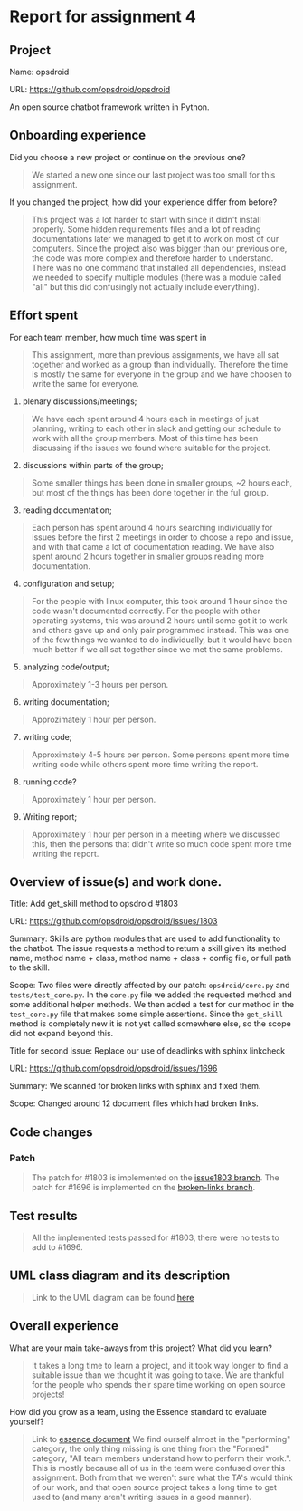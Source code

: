 # Report for assignment 4

## Project

Name: opsdroid

URL: https://github.com/opsdroid/opsdroid

An open source chatbot framework written in Python.

## Onboarding experience

Did you choose a new project or continue on the previous one?
> We started a new one since our last project was too small for this assignment.

If you changed the project, how did your experience differ from before?
> This project was a lot harder to start with since it didn't install properly. Some hidden requirements files and a lot of reading documentations later we managed to get it to work on most of our computers. Since the project also was bigger than our previous one, the code was more complex and therefore harder to understand. There was no one command that installed all dependencies, instead we needed to specify multiple modules (there was a module called "all" but this did confusingly not actually include everything).

## Effort spent

For each team member, how much time was spent in
> This assignment, more than previous assignments, we have all sat together and worked as a group than individually. Therefore the time is mostly the same for everyone in the group and we have choosen to write the same for everyone.

1. plenary discussions/meetings;
> We have each spent around 4 hours each in meetings of just planning, writing to each other in slack and getting our schedule to work with all the group members. Most of this time has been discussing if the issues we found where suitable for the project.

2. discussions within parts of the group;
> Some smaller things has been done in smaller groups, ~2 hours each, but most of the things has been done together in the full group.

3. reading documentation;
> Each person has spent around 4 hours searching individually for issues before the first 2 meetings in order to choose a repo and issue, and with that came a lot of documentation reading. We have also spent around 2 hours together in smaller groups reading more documentation.

4. configuration and setup;
> For the people with linux computer, this took around 1 hour since the code wasn't documented correctly. For the people with other operating systems, this was around 2 hours until some got it to work and others gave up and only pair programmed instead. This was one of the few things we wanted to do individually, but it would have been much better if we all sat together since we met the same problems.

5. analyzing code/output;
> Approximately 1-3 hours per person.

6. writing documentation;
> Approzimately 1 hour per person.

7. writing code;
> Approximately 4-5 hours per person. Some persons spent more time writing code while others spent more time writing the report.

8. running code?
> Approximately 1 hour per person.

9. Writing report;
> Approximately 1 hour per person in a meeting where we discussed this, then the persons that didn't write so much code spent more time writing the report.

## Overview of issue(s) and work done.

Title: Add get_skill method to opsdroid #1803

URL: https://github.com/opsdroid/opsdroid/issues/1803

Summary: Skills are python modules that are used to add functionality to the chatbot. The issue requests a method to return a skill given its method name, method name + class, method name + class + config file, or full path to the skill.

Scope: Two files were directly affected by our patch: `opsdroid/core.py` and `tests/test_core.py`. In the `core.py` file we added the requested method and some additional helper methods. We then added a test for our method in the `test_core.py` file that makes some simple assertions. Since the `get_skill` method is completely new it is not yet called somewhere else, so the scope did not expand beyond this.

Title for second issue: Replace our use of deadlinks with sphinx linkcheck

URL: https://github.com/opsdroid/opsdroid/issues/1696

Summary: We scanned for broken links with sphinx and fixed them.

Scope: Changed around 12 document files which had broken links.

## Code changes

### Patch

> The patch for #1803 is implemented on the [issue1803 branch](https://github.com/will-berg/assignment4/tree/1/report).
> The patch for #1696 is implemented on the [broken-links branch](https://github.com/will-berg/assignment4/tree/broken-links).

## Test results

> All the implemented tests passed for #1803, there were no tests to add to #1696.

## UML class diagram and its description
> Link to the UML diagram can be found [here](https://user-images.githubusercontent.com/47883315/222398651-e64e059b-6f5d-4f67-ad5c-6b37668a6548.png)


## Overall experience

What are your main take-aways from this project? What did you learn?
> It takes a long time to learn a project, and it took way longer to find a suitable issue than we thought it was going to take. We are thankful for the people who spends their spare time working on open source projects!

How did you grow as a team, using the Essence standard to evaluate yourself?
> Link to [essence document](https://docs.google.com/document/d/1hTcTf2wXyHpmJLGaf7FLB6UrkHsdOUrMGbju76j2pfE/edit?usp=sharing)
> We find ourself almost in the "performing" category, the only thing missing is one thing from the "Formed" category, "All team members understand how to perform their work.". This is mostly because all of us in the team were confused over this assignment. Both from that we weren't sure what the TA's would think of our work, and that open source project takes a long time to get used to (and many aren't writing issues in a good manner).

